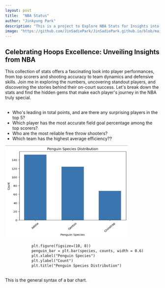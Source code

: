 ```yaml
---
layout: post
title:  "NBA Status"
author: "Jinkyung Park"
description: "This is a project to Explore NBA Stats for Insights into Player Performances."
image: "https://github.com/JinSadiePark/JinSadiePark.github.io/blob/main/assets/images/basketball_image%20Medium.png?raw=true"
---
```


## Celebrating Hoops Excellence: Unveiling Insights from NBA
This collection of stats offers a fascinating look into player performances, from top scorers and shooting accuracy to team dynamics and defensive skills. Join me in exploring the numbers, uncovering standout players, and discovering the stories behind their on-court success. Let's break down the stats and find the hidden gems that make each player's journey in the NBA truly special.
<br></br>

* Who's leading in total points, and are there any surprising players in the top 5?<br>
* Which player has the most accurate field goal percentage among the top scorers?<br>
* Who are the most reliable free throw shooters?<br>
* Which team has the highest average efficiency??


<img src="https://github.com/JinSadiePark/JinSadiePark.github.io/blob/main/_posts/Screenshot%202023-10-13%20at%201.18.02%20PM.png?raw=true" alt="Resized Image" width="400" height="300">

                plt.figure(figsize=(10, 8))
                penguin_bar = plt.bar(species, counts, width = 0.6)
                plt.xlabel("Penguin Species")
                plt.ylabel("Count")
                plt.title("Penguin Species Distribution")
<br>                
This is the general syntax of a bar chart.
<br>
